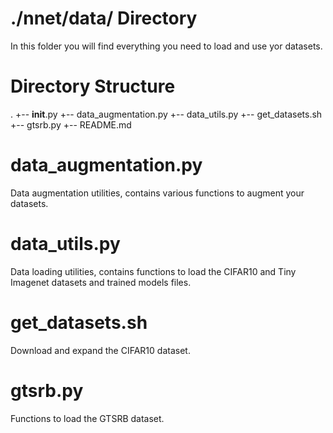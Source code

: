 # ./nnet/data/ Directory

In this folder you will find everything you need to load and use yor datasets.

# Directory Structure
.
+-- __init__.py
+-- data_augmentation.py
+-- data_utils.py
+-- get_datasets.sh
+-- gtsrb.py
+-- README.md

# data_augmentation.py

Data augmentation utilities, contains various functions to augment your datasets.

# data_utils.py

Data loading utilities, contains functions to load the CIFAR10 and Tiny Imagenet datasets and trained models files.

# get_datasets.sh

Download and expand the CIFAR10 dataset.

# gtsrb.py

Functions to load the GTSRB dataset.



